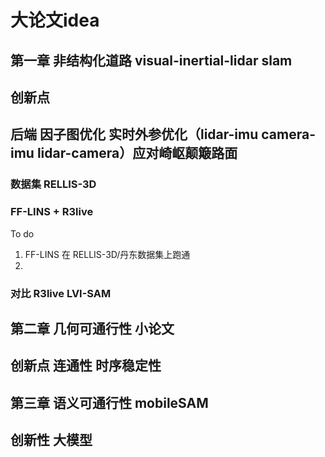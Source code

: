 # 大论文idea
## 第一章 非结构化道路 visual-inertial-lidar slam 
## 创新点
## 后端 因子图优化 实时外参优化（lidar-imu camera-imu lidar-camera）应对崎岖颠簸路面
### 数据集 RELLIS-3D
### FF-LINS + R3live
To do
1. FF-LINS 在 RELLIS-3D/丹东数据集上跑通
2. 
### 对比 R3live LVI-SAM

## 第二章 几何可通行性 小论文
## 创新点 连通性 时序稳定性 

## 第三章 语义可通行性 mobileSAM
## 创新性 大模型
